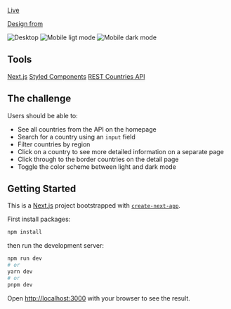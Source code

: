 [Live](https://countries-api-two-beta.vercel.app/)

[Design from](https://www.frontendmentor.io/challenges/rest-countries-api-with-color-theme-switcher-5cacc469fec04111f7b848ca)

![Desktop]('./public/desktop-preview.jpg')
![Mobile ligt mode]('./public/mobile-preview.png')
![Mobile dark mode]('./public/mobile.png')

## Tools

[Next.js](https://nextjs.org/)
[Styled Components](https://styled-components.com/)
[REST Countries API](https://restcountries.com)

## The challenge

Users should be able to:

- See all countries from the API on the homepage
- Search for a country using an `input` field
- Filter countries by region
- Click on a country to see more detailed information on a separate page
- Click through to the border countries on the detail page
- Toggle the color scheme between light and dark mode

## Getting Started

This is a [Next.js](https://nextjs.org/) project bootstrapped with [`create-next-app`](https://github.com/vercel/next.js/tree/canary/packages/create-next-app).

First install packages:

```bash
npm install
```

then run the development server:

```bash
npm run dev
# or
yarn dev
# or
pnpm dev
```

Open [http://localhost:3000](http://localhost:3000) with your browser to see the result.
